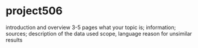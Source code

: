 # project506
 introduction and overview  3-5 pages 
 what your topic is; information; sources; 
 description of the data used
 scope, language
 reason for unsimilar results
